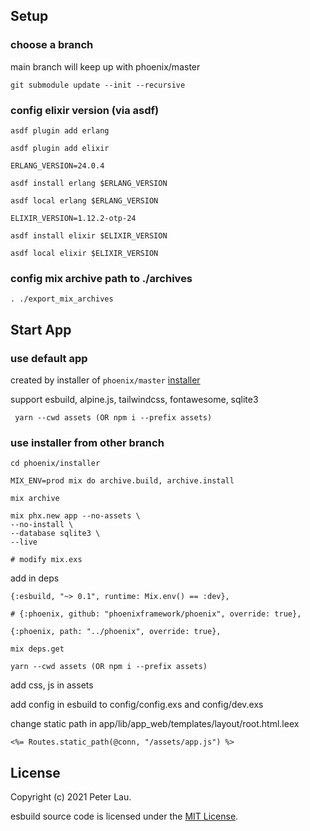 ## Setup

### choose a branch

main branch will keep up with phoenix/master

	git submodule update --init --recursive

### config elixir version (via asdf)

	asdf plugin add erlang

	asdf plugin add elixir

	ERLANG_VERSION=24.0.4

	asdf install erlang $ERLANG_VERSION

	asdf local erlang $ERLANG_VERSION

	ELIXIR_VERSION=1.12.2-otp-24

	asdf install elixir $ELIXIR_VERSION

	asdf local elixir $ELIXIR_VERSION

### config mix archive path to ./archives

	. ./export_mix_archives

## Start App

### use default app

created by installer of `phoenix/master` [installer](https://github.com/phoenixframework/phoenix/tree/master/installer)

support esbuild, alpine.js, tailwindcss, fontawesome, sqlite3

	 yarn --cwd assets (OR npm i --prefix assets)

### use installer from other branch

	cd phoenix/installer

	MIX_ENV=prod mix do archive.build, archive.install

	mix archive

	mix phx.new app --no-assets \
	--no-install \
	--database sqlite3 \
	--live

	# modify mix.exs

add in deps

  	{:esbuild, "~> 0.1", runtime: Mix.env() == :dev},

	# {:phoenix, github: "phoenixframework/phoenix", override: true},

  	{:phoenix, path: "../phoenix", override: true},

	mix deps.get

	yarn --cwd assets (OR npm i --prefix assets)

add css, js in assets

add config in esbuild to config/config.exs and config/dev.exs

change static path in app/lib/app_web/templates/layout/root.html.leex

	<%= Routes.static_path(@conn, "/assets/app.js") %>

## License

Copyright (c) 2021 Peter Lau.

esbuild source code is licensed under the [MIT License](LICENSE.md).


